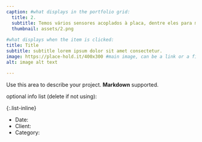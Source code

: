```yaml
---
caption: #what displays in the portfolio grid:
  title: 2.
  subtitle: Temos vários sensores acoplados à placa, dentre eles para medir a temperatura do ar, quantidade de luminosidade, temperatura do solo e umidade do solo.
  thumbnail: assets/2.png
  
#what displays when the item is clicked:
title: Title
subtitle: subtitle lorem ipsum dolor sit amet consectetur.
image: https://place-hold.it/400x300 #main image, can be a link or a file in assets/img/portfolio
alt: image alt text

---
```

Use this area to describe your project. **Markdown** supported.

optional info list (delete if not using):

{:.list-inline} 
- Date: 
- Client: 
- Category: 

